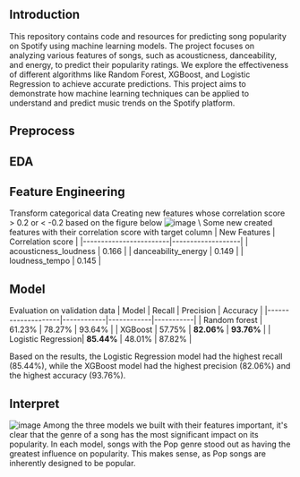 ## Introduction
This repository contains code and resources for predicting song popularity on Spotify using machine learning models. The project focuses on analyzing various features of songs, such as acousticness, danceability, and energy, to predict their popularity ratings. We explore the effectiveness of different algorithms like Random Forest, XGBoost, and Logistic Regression to achieve accurate predictions. This project aims to demonstrate how machine learning techniques can be applied to understand and predict music trends on the Spotify platform.
## Preprocess
## EDA
## Feature Engineering
Transform categorical data
Creating new features whose correlation score > 0.2 or < -0.2 based on the figure below
![image](https://github.com/user-attachments/assets/a4da15d1-8ba0-49dc-a5c5-d1cf6e35f9f5) \\
Some new created features with their correlation score with target column
| New Features           | Correlation score |
|------------------------|-------------------|
| acousticness\_loudness | 0.166             |
| danceability\_energy   | 0.149             |
| loudness\_tempo        | 0.145             |


## Model 
Evaluation on validation data
| Model              | Recall     | Precision  | Accuracy  |
|--------------------|------------|------------|-----------|
| Random forest      | 61.23%     | 78.27%     | 93.64%    |
| XGBoost            | 57.75%     | **82.06%**  | **93.76%** |
| Logistic Regression| **85.44%** | 48.01%     | 87.82%    |

Based on the results, the Logistic Regression model had the highest recall (85.44%), while the XGBoost model had the highest precision (82.06%) and the highest accuracy (93.76%).

## Interpret
![image](https://github.com/user-attachments/assets/132423f7-c6d1-4804-83eb-efcd2288bfbd)
Among the three models we built with their features important, it's clear that the genre of a song has the most significant impact on its popularity. In each model, songs with the Pop genre stood out as having the greatest influence on popularity. This makes sense, as Pop songs are inherently designed to be popular.
